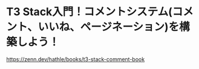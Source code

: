 # T3 Stack入門！コメントシステム(コメント、いいね、ページネーション)を構築しよう！

https://zenn.dev/hathle/books/t3-stack-comment-book
